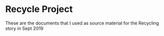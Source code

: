 # Recycle Project

These are the documents that I used as source material for the Recycling story in Sept 2019

